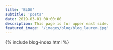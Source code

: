 ```yaml
---
title: 'BLOG'
subtitle: 'posts'
date: 2019-03-01 00:00:00
description: This page is for upper east side.
featured_image: '/images/blog/blog_lauren.jpg'
---
```

{% include blog-index.html %}
